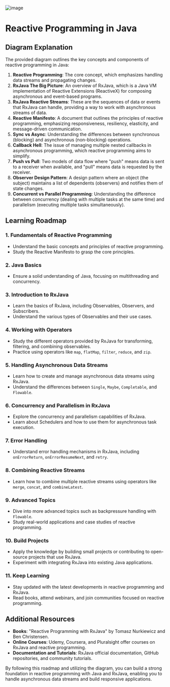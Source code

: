 ![image](https://github.com/himanshumalvi/himanshumalvi/assets/45842963/46f3d93c-83c6-4db9-9dc4-90e6a2cfd2de)

# Reactive Programming in Java

## Diagram Explanation

The provided diagram outlines the key concepts and components of reactive programming in Java:

1. **Reactive Programming**: The core concept, which emphasizes handling data streams and propagating changes.
2. **RxJava The Big Picture**: An overview of RxJava, which is a Java VM implementation of Reactive Extensions (ReactiveX) for composing asynchronous and event-based programs.
3. **RxJava Reactive Streams**: These are the sequences of data or events that RxJava can handle, providing a way to work with asynchronous streams of data.
4. **Reactive Manifesto**: A document that outlines the principles of reactive programming, emphasizing responsiveness, resiliency, elasticity, and message-driven communication.
5. **Sync vs Async**: Understanding the differences between synchronous (blocking) and asynchronous (non-blocking) operations.
6. **Callback Hell**: The issue of managing multiple nested callbacks in asynchronous programming, which reactive programming aims to simplify.
7. **Push vs Pull**: Two models of data flow where "push" means data is sent to a receiver when available, and "pull" means data is requested by the receiver.
8. **Observer Design Pattern**: A design pattern where an object (the subject) maintains a list of dependents (observers) and notifies them of state changes.
9. **Concurrent vs Parallel Programming**: Understanding the difference between concurrency (dealing with multiple tasks at the same time) and parallelism (executing multiple tasks simultaneously).

## Learning Roadmap

### 1. Fundamentals of Reactive Programming
- Understand the basic concepts and principles of reactive programming.
- Study the Reactive Manifesto to grasp the core principles.

### 2. Java Basics
- Ensure a solid understanding of Java, focusing on multithreading and concurrency.

### 3. Introduction to RxJava
- Learn the basics of RxJava, including Observables, Observers, and Subscribers.
- Understand the various types of Observables and their use cases.

### 4. Working with Operators
- Study the different operators provided by RxJava for transforming, filtering, and combining observables.
- Practice using operators like `map`, `flatMap`, `filter`, `reduce`, and `zip`.

### 5. Handling Asynchronous Data Streams
- Learn how to create and manage asynchronous data streams using RxJava.
- Understand the differences between `Single`, `Maybe`, `Completable`, and `Flowable`.

### 6. Concurrency and Parallelism in RxJava
- Explore the concurrency and parallelism capabilities of RxJava.
- Learn about Schedulers and how to use them for asynchronous task execution.

### 7. Error Handling
- Understand error handling mechanisms in RxJava, including `onErrorReturn`, `onErrorResumeNext`, and `retry`.

### 8. Combining Reactive Streams
- Learn how to combine multiple reactive streams using operators like `merge`, `concat`, and `combineLatest`.

### 9. Advanced Topics
- Dive into more advanced topics such as backpressure handling with `Flowable`.
- Study real-world applications and case studies of reactive programming.

### 10. Build Projects
- Apply the knowledge by building small projects or contributing to open-source projects that use RxJava.
- Experiment with integrating RxJava into existing Java applications.

### 11. Keep Learning
- Stay updated with the latest developments in reactive programming and RxJava.
- Read books, attend webinars, and join communities focused on reactive programming.

## Additional Resources

- **Books**: "Reactive Programming with RxJava" by Tomasz Nurkiewicz and Ben Christensen.
- **Online Courses**: Udemy, Coursera, and Pluralsight offer courses on RxJava and reactive programming.
- **Documentation and Tutorials**: RxJava official documentation, GitHub repositories, and community tutorials.

By following this roadmap and utilizing the diagram, you can build a strong foundation in reactive programming with Java and RxJava, enabling you to handle asynchronous data streams and build responsive applications.


